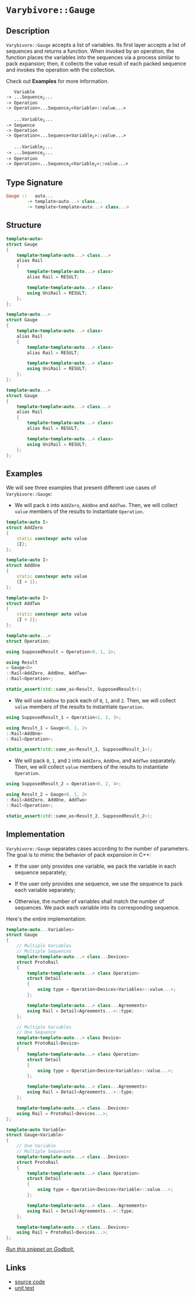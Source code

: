 <!-- Copyright 2024 Feng Mofan
SPDX-License-Identifier: Apache-2.0 -->

# `Varybivore::Gauge`

## Description

`Varybivore::Gauge` accepts a list of variables.
Its first layer accepts a list of sequences and returns a function.
When invoked by an operation, the function places the variables into the sequences via a process similar to pack expansion;
then, it collects the value result of each packed sequence and invokes the operation with the collection.

Check out **Examples** for more information.

<pre><code>   Variable
-> ...Sequence<sub><i>i</i></sub>...
-> Operation
-> Operation&lt;...Sequence<sub><i>i</i></sub>&lt;Variable&gt;::value...&gt;</code></pre>
<pre><code>   ...Variable<sub><i>i</i></sub>...
-> Sequence
-> Operation
-> Operation&lt;...Sequence&lt;Variable<sub><i>i</i></sub>&gt;::value...&gt;</code></pre>
<pre><code>   ...Variable<sub><i>i</i></sub>...
-> ...Sequence<sub><i>i</i></sub>...
-> Operation
-> Operation<...Sequence<sub><i>i</i></sub>&lt;Variable<sub><i>i</i></sub>&gt;::value...&gt;</code></pre>

## Type Signature

```Haskell
Gauge ::   auto... 
        -> template<auto...> class...
        -> template<template<auto...> class...>
```

## Structure

```C++
template<auto>
struct Gauge
{
    template<template<auto...> class...>
    alias Rail
    {
        template<template<auto...> class>
        alias Rail = RESULT;

        template<template<auto...> class>
        using UniRail = RESULT;
    };
};
```

```C++
template<auto...>
struct Gauge
{
    template<template<auto...> class>
    alias Rail
    {
        template<template<auto...> class>
        alias Rail = RESULT;

        template<template<auto...> class>
        using UniRail = RESULT;
    };
};
```

```C++
template<auto...>
struct Gauge
{
    template<template<auto...> class...>
    alias Rail
    {
        template<template<auto...> class>
        alias Rail = RESULT;

        template<template<auto...> class>
        using UniRail = RESULT;
    };
};
```

## Examples

We will see three examples that present different use cases of `Varybivore::Gauge`:

- We will pack `0` into `AddZero`, `AddOne` and `AddTwo`.
Then, we will collect `value` members of the results to instantiate `Operation`.

```C++
template<auto I>
struct AddZero 
{ 
    static constexpr auto value
    {I}; 
};

template<auto I>
struct AddOne
{ 
    static constexpr auto value
    {I + 1}; 
};

template<auto I>
struct AddTwo
{ 
    static constexpr auto value
    {I + 2}; 
};

template<auto...>
struct Operation;

using SupposedResult = Operation<0, 1, 2>;

using Result 
= Gauge<0>
::Rail<AddZero, AddOne, AddTwo>
::Rail<Operation>;

static_assert(std::same_as<Result, SupposedResult>);
```

- We will use `AddOne` to pack each of `0`, `1`, and `2`.
Then, we will collect `value` members of the results to instantiate `Operation`.

```C++
using SupposedResult_1 = Operation<1, 2, 3>;

using Result_1 = Gauge<0, 1, 2>
::Rail<AddOne>
::Rail<Operation>;

static_assert(std::same_as<Result_1, SupposedResult_1>);
```

- We will pack `0`, `1`, and `2` into `AddZero`, `AddOne`, and `AddTwo` separately.
Then, we will collect `value` members of the results to instantiate `Operation`.

```C++
using SupposedResult_2 = Operation<0, 2, 4>;

using Result_2 = Gauge<0, 1, 2>
::Rail<AddZero, AddOne, AddTwo>
::Rail<Operation>;

static_assert(std::same_as<Result_2, SupposedResult_2>);
```

## Implementation

`Varybivore::Gauge` separates cases according to the number of parameters.
The goal is to mimic the behavior of pack expansion in C++:

- If the user only provides one variable, we pack the variable in each sequence separately;

- If the user only provides one sequence, we use the sequence to pack each variable separately;

- Otherwise, the number of variables shall match the number of sequences.
We pack each variable into its corresponding sequence.

Here's the entire implementation:

```C++
template<auto...Variables>
struct Gauge
{
    // Multiple Variables
    // Multiple Sequences
    template<template<auto...> class...Devices>
    struct ProtoRail
    { 
        template<template<auto...> class Operation>
        struct Detail
        { 
            using type = Operation<Devices<Variables>::value...>;
        };

        template<template<auto...> class...Agreements>
        using Rail = Detail<Agreements...>::type;
    };

    // Multiple Variables
    // One Sequence
    template<template<auto...> class Device>
    struct ProtoRail<Device>
    { 
        template<template<auto...> class Operation>
        struct Detail
        { 
            using type = Operation<Device<Variables>::value...>;
        };

        template<template<auto...> class...Agreements>
        using Rail = Detail<Agreements...>::type;
    };

    template<template<auto...> class...Devices>
    using Rail = ProtoRail<Devices...>;
};

template<auto Variable>
struct Gauge<Variable>
{
    // One Variable
    // Multiple Sequences
    template<template<auto...> class...Devices>
    struct ProtoRail
    { 
        template<template<auto...> class Operation>
        struct Detail
        { 
            using type = Operation<Devices<Variable>::value...>;
        };

        template<template<auto...> class...Agreements>
        using Rail = Detail<Agreements...>::type;
    };

    template<template<auto...> class...Devices>
    using Rail = ProtoRail<Devices...>;
};
```

[*Run this snippet on Godbolt.*](https://godbolt.org/#z:OYLghAFBqd5QCxAYwPYBMCmBRdBLAF1QCcAaPECAMzwBtMA7AQwFtMQByARg9KtQYEAysib0QXACx8BBAKoBnTAAUAHpwAMvAFYTStJg1DIApACYAQuYukl9ZATwDKjdAGFUtAK4sGIAMykrgAyeAyYAHI%2BAEaYxCAArAAcpAAOqAqETgwe3r566ZmOAqHhUSyx8Vy2mPbFDEIETMQEuT5%2BgXaYDtmNzQSlkTFxiSkKTS1t%2BdXj/YPllRIAlLaoXsTI7BwEmCypBjsm/m5MXkQAdJcAas14TNH0CkfYJhoAguPEXg4A1ADip2AmFebxMAHYrO8ftCfgB6WE/ACyXlojn2mB%2BN2IdwemCeUJh8KRKLR9B%2BQkwAEcvIxNvi3jCfjs9gdgcdmfsmIdjqcLpdnj9kAYFApLucACKYABueDpzxBjM%2B3wIP2UxFQRAASkw6AqYeCLD89YzoRzWUc3GauWyTmdUGKBUKmCKfgB5VJxLnZeUEk0/JW/SVNXW%2Bk0Go2hv3QryZIxMgCeHqN/nFbo9xC9AgtkplcuOWJxj2eIBAUrENId/he/khDKj4PFR1rxpNVu5lt2nPbvPt/KrguFosub2AxEwu0YBCeVZbjJjYWAP21dGTqaDOtoFpHY4ngiH52LIAIibZtcZDabIJbRORqLw6Mxt3uRdDRNd4XJVJpDE2LbbNv/C0e0rbAB2dBQfhzWU2ReUMAxVNUNVQZdN2OKDfxnUNw1nGFAPZTtzR5O0QLAl13U9eofTrP14MgzBg03SN9QhCNqKjaNY0XY8kyOVNyIzSi0OlaCLQLZ88UPMtvEwEDLyY6ELxrK95KZAjrQtPDbT5A9%2BydEUxW3cc2D3Kj2PnOMUNXOiGK3UcjMnfdD2408W0U5tQ00zTgL7UC9P3dCJMwtjzMXSzeNVdUtQ3bNhLpWSlPeNzlLeLy7UfbFxKo2iAS8IFRKfXEqINa8EXfDExMK18EVvUkMQpalaQkjy1PbVLtMdQcxQC6dYLY2jEKikM2OwlTPJam1vJ03zBzTCjvSC9jaPXIb2JGtizM4hMeJTWaBPmtxuvyjLCqrEspIrHy5PW5jGwS0FRvGjTHqI9rdM64c7N3KdTKjEKlw3KzltQtxDK%2BxzTqPE8rvPMFbvctixpZdSXt7KbSP82LAt6udNrCnaBuQ6KhNzPF4ubWGruS2EACpabp%2BnYRBGnaYAFWwIQWbpxn3mZ%2BmGeS8x/DCIUvCwZM3DQH9MFSb6gpBNrUB%2BABJLKCC%2BX43nQdAAC04kVq8WJbWZHGQQUBHGTBVFSYgfh7H5zuBLCIRVima1YpLEveBXldV9WVU19AyoNw0jaaE2zYYC2rZtu2Hdc52jUsH4uDc93Xfh72VaC2iA5ZgB3VBg9YxUw9lCOo%2Bt220rjp2LCVxPDTMVODbh5KFdk95aP4zMGEpnmERZvEVQ0ZK/qELxUkKTB0E1PESSs7vBLcDRSGT1em5nO6QT%2B2eFHnq8dpyvLjhHoKSxQrctd19VV4Dsrb61/PC7PkAL%2BORf5ureHjdlAB9cC4gEAgOMdAJYFCsEwP/acbhd4klXuPSeGRp6wNRM8JYfc3hEkHuMZOo9NoIKnjPOeqJf5cAXumHuFpqg/DMKvfw8ot7vB3sQggpCrJHxtCvNeNCqLnyJiDLWQcX5vzcB/LMm9v6l2QFApQLRgEEFASAcBbAoEWhQaw6hBCkFEL3iQlOVZ0GMMwQPIePDPZvDHhPQh6jf5mHIXNcRy916r0kAw%2BGzDdGsLseFDhFouHUI3r1PhupjgB2vqgB%2BgdwiRKfrw1%2B/CxG9wkclH%2B0iAFyJAWAiBqjjg2NoeSKx2i8loKbBwFYtBOAJF4H4DgWhSCoE4G4aw1h/RrA2BiQWPBSAEE0GUlYABrRIkhzgaEkFwME/gNAJA0GYAAbLMswSQUgVI4JIXgLAJAaBXjUupDSOC8AUCAFePTallNIHAWAMBEAgDWAQVIZxyCUDQHsOgcQIgQM4KoJIsyAC0szJA/GAMgU2UhzhmF4NPQgJA8CgOqPwQQIgxDsCkDIQQigVDqFOaQXQ1Q84ZlSJwHg5TKnVN6fUzgrozj3JVKgKgPwvm/P%2BYC4Fydhl2IgB4F59AbadKWLwE5WgVgQCQM81IryyAUAgKK8VIBgBSFoTQVEcRDkQGiGS6IYRmjxkJbwDVzBiDxldNEbQ3QTldOecZAg75aDaqxVgaIuUTi0FoIc7gvAsAsEMMAcQdq8Bjh6FKPEZLLbdDOFsLpYQdgrLqbQPA0QMwGo8FgMlas8AbLdaQQNxBohIMlJ6owsajC9JWFQAwwAFBXDwJgPO5EaldPhcIUQ4gUUNvRWoMlOL9BepQM0yw%2Bg42HMgCsVAMtsiup%2BSA3iphLDWDMLsrN2IsCDogCsLoPRnAQFcFMPw1QQhhCGBUEY1RChZAENugoGRT0MHmMMKoNQ6i9AmK0Tw7Q9BrvqH0FoN7D13tmJMF90xbBPu/YsLgq62mbGWPoElpAdm8D2fS75fyAVApBWyn4EBcBQp5WYfwYH%2BXFpWAgTATAsDxBXaQQZkh/DnAAJz%2BDBJIUZZhJCzK2QkWZtHoOrPWQELg5xZlcFmUkWjSQhMJDGQkejszYNkr2Qco53Ti3nKucKm5VKHmSuldy95bBODNBYFKMEPymBgTjFwWj5x%2BN1MhUQRdegG2IubdIVtSh21Yt0LQvFTACVuuJRwKpsmsV7MpXcs4PxaW22IIZ4zpmnTmcs9ZjDnKxXcsTv4MwfKlOnKFSK1AXK4iPKlfl1LIwDNGZ%2BfFuVtGuAr0VTsYgKq1VYr1VqnVpBWsGqNSahw7WLWTmtbaup9rHViBde1j1XqfXDb9aavAgbXU2dUKGnY7XI21DJbG%2BNWqk1bDqam9NXSs05qUHmqbC5lOlqYOWyt1ba3tcc025FLnZBtsxXUzzXai3TqsH2rby7h2jvNpwCdCip29osHO%2BDC6YVBqHfeubG6t0AZ3UEBg6AQNHrSJe%2Bo57j04%2ByJj39tREcNCfXjhH66ydzH3QsLHf7n15FRwzonUGFAQeRf5wLcHyUcCizFkzZnFwWasyMjDWG7Ppfw9lwVRGSNkcoP5tZpANn%2BEs6MsEUmwQTMkCx/51QefydsIpgVZyLnXNudSor2m3kfI4AZplLAFBSlNlKEXrJxgQvwHZmFDnZBOee6i%2BQbn3s6ACKQbzvmiXce53JilGmaV0odwCp3Lv7bu%2BtDgjlJXxXpf8Fl03uWUA5%2B5dbkvIwXeT1/m72jv8PesOT3wOgDWmvqs1Qa9rnXDXGtNX1/LlrBtkpG8AJ142M2TYLXt91s2A1BqxSG5AYa1uCA21irbCb4y7ZTdiQ7vBju5t2OdotOW%2BBlorVWmtHo628Ee0iiQL20Uh47eHgw32If9uiAD%2BpQPI6cFhJkn7WdedOIRdOHCjd9bIFwdHCnPdMoW9C9IobICnE9eoVnGYEnKnT9RnV9dAh9AQLAtAoDfoCnFnWneAsDVYdYSDCglZWPYLTgfnR3Z3V3DPHYLPCXEgKXAvQjUgYjUjEYCjFZZXDZMwSzfwfwBIaZMZLZcQsEYTILXZTgBTY5HgqjBIOjZIOZWjSQWjCZBjLgQIFZfwUleg/ZGXPpbjcFBQ%2BDJQ8wpYFYLNTIZwSQIAA%3D)

## Links

- [source code](../../../../conceptrodon/varybivore/gauge.hpp)
- [unit test](../../../../tests/unit/metafunctions/varybivore/gauge.test.hpp)
